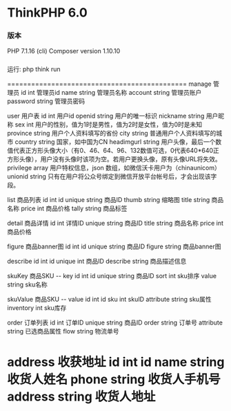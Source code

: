 ThinkPHP 6.0
===============
### 版本
PHP 7.1.16 (cli)
Composer version 1.10.10

###
运行: php think run

=============================================
manage 管理员
id         int        管理员id
name       string     管理员名称
account    string     管理员账户
password   string     管理员密码

user 用户表
id          int       用户id
openid      string    用户的唯一标识
nickname    string    用户昵称
sex         int       用户的性别，值为1时是男性，值为2时是女性，值为0时是未知
province    string    用户个人资料填写的省份
city        string    普通用户个人资料填写的城市
country     string    国家，如中国为CN
headimgurl  string    用户头像，最后一个数值代表正方形头像大小（有0、46、64、96、132数值可选，0代表640*640正方形头像），用户没有头像时该项为空。若用户更换头像，原有头像URL将失效。
privilege   array      用户特权信息，json 数组，如微信沃卡用户为（chinaunicom）
unionid     string     只有在用户将公众号绑定到微信开放平台帐号后，才会出现该字段。

list 商品列表
id          int        id
unique      string     商品ID
thumb       string     缩略图
title       string     商品名称
price       int        商品价格
tally       string     商品标签

detail 商品详情
id          int        详情ID
unique      string      商品ID
title       string     商品名称
price       int        商品价格

figure 商品banner图
id          int        id
unique      string     商品ID
figure      string     商品banner图

describe
id          int        id
unique      int        商品ID
describe    string     商品描述信息

skuKey    商品SKU -- key
id          int        id
unique      string     商品ID
sort        int        sku排序
value       string     sku名称

skuValue  商品SKU -- value
id          int        id
sku         int        skuID
attribute   string     sku属性
inventory   int        sku库存

order  订单列表
id          int        订单ID
unique      string     商品ID
order       string     订单号
attribute   string     已选商品属性
flow        string     物流单号

address 收获地址
id          int        id
name        string     收货人姓名
phone       string     收货人手机号
address     string     收货人地址
=============================================
